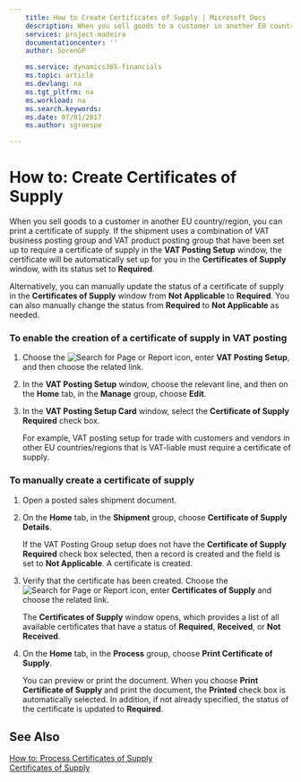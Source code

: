 ```yaml
---
    title: How to Create Certificates of Supply | Microsoft Docs
    description: When you sell goods to a customer in another EU country/region, you can print a certificate of supply. If the shipment uses a combination of VAT business posting group and VAT product posting group that have been set up to require a certificate of supply in the **VAT Posting Setup** window, the certificate will be automatically set up for you in the **Certificates of Supply** window, with its status set to **Required**.
    services: project-madeira
    documentationcenter: ''
    author: SorenGP

    ms.service: dynamics365-financials
    ms.topic: article
    ms.devlang: na
    ms.tgt_pltfrm: na
    ms.workload: na
    ms.search.keywords:
    ms.date: 07/01/2017
    ms.author: sgroespe

---
```

# How to: Create Certificates of Supply
When you sell goods to a customer in another EU country/region, you can print a certificate of supply. If the shipment uses a combination of VAT business posting group and VAT product posting group that have been set up to require a certificate of supply in the **VAT Posting Setup** window, the certificate will be automatically set up for you in the **Certificates of Supply** window, with its status set to **Required**.  
  
 Alternatively, you can manually update the status of a certificate of supply in the **Certificates of Supply** window from **Not Applicable** to **Required**. You can also manually change the status from **Required** to **Not Applicable** as needed.  
  
### To enable the creation of a certificate of supply in VAT posting  
  
1.  Choose the ![Search for Page or Report](media/ui-search/search_small.png "Search for Page or Report icon") icon, enter **VAT Posting Setup**, and then choose the related link.  
  
2.  In the **VAT Posting Setup** window, choose the relevant line, and then on the **Home** tab, in the **Manage** group, choose **Edit**.  
  
3.  In the **VAT Posting Setup Card** window, select the **Certificate of Supply Required** check box.  
  
     For example, VAT posting setup for trade with customers and vendors in other EU countries/regions that is VAT-liable must require a certificate of supply.  
  
### To manually create a certificate of supply  
  
1.  Open a posted sales shipment document.  
  
2.  On the **Home** tab, in the **Shipment** group, choose **Certificate of Supply Details**.  
  
     If the VAT Posting Group setup does not have the **Certificate of Supply Required** check box selected, then a record is created and the field is set to **Not Applicable**. A certificate is created.  
  
3.  Verify that the certificate has been created. Choose the ![Search for Page or Report](media/ui-search/search_small.png "Search for Page or Report icon") icon, enter **Certificates of Supply** and choose the related link.  
  
     The **Certificates of Supply** window opens, which provides a list of all available certificates that have a status of **Required**, **Received**, or **Not Received**.  
  
4.  On the **Home** tab, in the **Process** group, choose **Print Certificate of Supply**.  
  
     You can preview or print the document. When you choose **Print Certificate of Supply** and print the document, the **Printed** check box is automatically selected. In addition, if not already specified, the status of the certificate is updated to **Required**.  
  
## See Also  
 [How to: Process Certificates of Supply](../how-to-process-certificates-of-supply.md)   
 [Certificates of Supply](../certificates-of-supply.md)